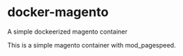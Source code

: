 # docker-magento
A simple dockeerized magento container

This is a simple magento container with mod_pagespeed.
